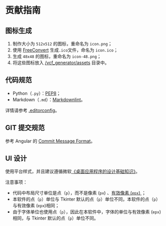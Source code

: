 # 贡献指南

## 图标生成

1. 制作大小为 `512x512` 的图标，重命名为 `icon.png`；
2. 使用 [FreeConvert](https://www.freeconvert.com/zh/ico-converter) 生成`.ico`文件，命名为 `icon.ico`；
3. 生成 `48x48` 的图标，重命名为 `icon-48.png`；
4. 将这些图标放入 [/vcf_generator/assets](/vcf_generator/assets) 目录中。

## 代码规范

- Python（`.py`）：[PEP8](https://www.python.org/dev/peps/pep-0008/)；
- Markdown（`.md`）：[Markdownlint](https://github.com/DavidAnson/markdownlint)。

详情请参考 [.editorconfig](./.editorconfig)。

## GIT 提交规范

参考 Angular 的 [Commit Message Format](https://github.com/angular/angular/blob/main/CONTRIBUTING.md#-commit-message-format)。

## UI 设计

使用平台样式，并且建议遵循微软[《桌面应用程序的设计基础知识》](https://learn.microsoft.com/zh-cn/windows/win32/uxguide/designprinciples)。

注意事项：

- 代码中布局尺寸单位是点（`p`），而不是像素 (`px`) 、[有效像素 (`epx`) ](https://learn.microsoft.com/zh-cn/windows/apps/design/layout/screen-sizes-and-breakpoints-for-responsive-design#effective-pixels-and-scale-factor)；
- 本软件的点（`p`）单位与 Tkinter 默认的点（`p`）单位不同，本软件的点（`p`）与有效像素 (`epx`)相同；
- 由于字体单位也使用点（`p`），因此在本软件中，字体的单位与有效像素 (`epx`)相同，与 Tkinter 默认的点（`p`）单位不同。
